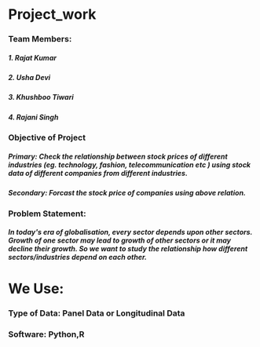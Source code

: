 # Project_work
### Team Members:
##### 1. Rajat Kumar
##### 2. Usha Devi
##### 3. Khushboo Tiwari
##### 4. Rajani Singh
### Objective of Project
##### Primary: Check  the relationship between  stock prices of different industries (eg. technology, fashion, telecommunication etc ) using stock data of different companies from different industries.
##### Secondary: Forcast the stock price of companies using above relation.
### Problem Statement:
##### In today's era of globalisation, every sector depends upon other sectors. Growth of one sector may lead to growth of other sectors or it may decline their growth. So we want to study the relationship how different sectors/industries depend on each other.
# We Use:
### Type of Data: Panel Data or Longitudinal Data
### Software: Python,R
